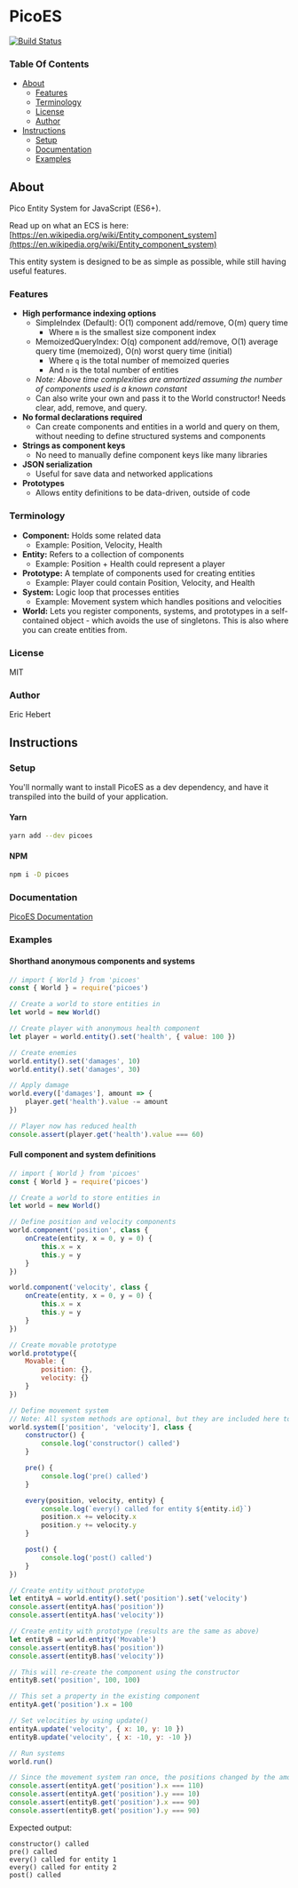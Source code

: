 # PicoES

[![Build Status](https://travis-ci.org/ayebear/picoes.svg?branch=master)](https://travis-ci.org/ayebear/picoes)

### Table Of Contents

* [About](#about)
	* [Features](#features)
	* [Terminology](#terminology)
	* [License](#license)
	* [Author](#author)
* [Instructions](#instructions)
	* [Setup](#setup)
	* [Documentation](#documentation)
	* [Examples](#examples)

## About

Pico Entity System for JavaScript (ES6+).

Read up on what an ECS is here: [https://en.wikipedia.org/wiki/Entity_component_system](https://en.wikipedia.org/wiki/Entity_component_system)

This entity system is designed to be as simple as possible, while still having useful features.

### Features

* **High performance indexing options**
	* SimpleIndex (Default): O(1) component add/remove, O(m) query time
		* Where `m` is the smallest size component index
	* MemoizedQueryIndex: O(q) component add/remove, O(1) average query time (memoized), O(n) worst query time (initial)
		* Where `q` is the total number of memoized queries
		* And `n` is the total number of entities
	* *Note: Above time complexities are amortized assuming the number of components used is a known constant*
	* Can also write your own and pass it to the World constructor! Needs clear, add, remove, and query.
* **No formal declarations required**
	* Can create components and entities in a world and query on them, without needing to define structured systems and components
* **Strings as component keys**
	* No need to manually define component keys like many libraries
* **JSON serialization**
	* Useful for save data and networked applications
* **Prototypes**
	* Allows entity definitions to be data-driven, outside of code

### Terminology

* **Component:** Holds some related data
	* Example: Position, Velocity, Health
* **Entity:** Refers to a collection of components
	* Example: Position + Health could represent a player
* **Prototype:** A template of components used for creating entities
	* Example: Player could contain Position, Velocity, and Health
* **System:** Logic loop that processes entities
	* Example: Movement system which handles positions and velocities
* **World:** Lets you register components, systems, and prototypes in a self-contained object - which avoids the use of singletons. This is also where you can create entities from.

### License

MIT

### Author

Eric Hebert

## Instructions

### Setup

You'll normally want to install PicoES as a dev dependency, and have it transpiled into the build of your application.

#### Yarn

```bash
yarn add --dev picoes
```

#### NPM

```bash
npm i -D picoes
```

### Documentation

[PicoES Documentation](http://ayebear.com/picoes)

### Examples

#### Shorthand anonymous components and systems

```javascript
// import { World } from 'picoes'
const { World } = require('picoes')

// Create a world to store entities in
let world = new World()

// Create player with anonymous health component
let player = world.entity().set('health', { value: 100 })

// Create enemies
world.entity().set('damages', 10)
world.entity().set('damages', 30)

// Apply damage
world.every(['damages'], amount => {
	player.get('health').value -= amount
})

// Player now has reduced health
console.assert(player.get('health').value === 60)
```

#### Full component and system definitions

```javascript
// import { World } from 'picoes'
const { World } = require('picoes')

// Create a world to store entities in
let world = new World()

// Define position and velocity components
world.component('position', class {
	onCreate(entity, x = 0, y = 0) {
		this.x = x
		this.y = y
	}
})

world.component('velocity', class {
	onCreate(entity, x = 0, y = 0) {
		this.x = x
		this.y = y
	}
})

// Create movable prototype
world.prototype({
	Movable: {
		position: {},
		velocity: {}
	}
})

// Define movement system
// Note: All system methods are optional, but they are included here to show the flow
world.system(['position', 'velocity'], class {
	constructor() {
		console.log('constructor() called')
	}

	pre() {
		console.log('pre() called')
	}

	every(position, velocity, entity) {
		console.log(`every() called for entity ${entity.id}`)
		position.x += velocity.x
		position.y += velocity.y
	}

	post() {
		console.log('post() called')
	}
})

// Create entity without prototype
let entityA = world.entity().set('position').set('velocity')
console.assert(entityA.has('position'))
console.assert(entityA.has('velocity'))

// Create entity with prototype (results are the same as above)
let entityB = world.entity('Movable')
console.assert(entityB.has('position'))
console.assert(entityB.has('velocity'))

// This will re-create the component using the constructor
entityB.set('position', 100, 100)

// This set a property in the existing component
entityA.get('position').x = 100

// Set velocities by using update()
entityA.update('velocity', { x: 10, y: 10 })
entityB.update('velocity', { x: -10, y: -10 })

// Run systems
world.run()

// Since the movement system ran once, the positions changed by the amount of their velocity
console.assert(entityA.get('position').x === 110)
console.assert(entityA.get('position').y === 10)
console.assert(entityB.get('position').x === 90)
console.assert(entityB.get('position').y === 90)
```

Expected output:

```
constructor() called
pre() called
every() called for entity 1
every() called for entity 2
post() called
```
